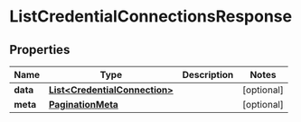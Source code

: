 

# ListCredentialConnectionsResponse


## Properties

| Name | Type | Description | Notes |
|------------ | ------------- | ------------- | -------------|
|**data** | [**List&lt;CredentialConnection&gt;**](CredentialConnection.md) |  |  [optional] |
|**meta** | [**PaginationMeta**](PaginationMeta.md) |  |  [optional] |



